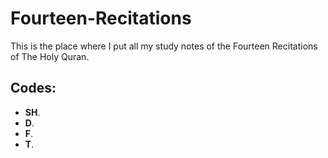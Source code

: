 # Fourteen-Recitations
This is the place where I put all my study notes of the Fourteen Recitations of The Holy Quran.
## Codes:
- **SH**.
- **D**.
- **F**.
- **T**.